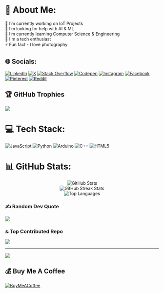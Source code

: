 # 💫 About Me:
🔭 I’m currently working on IoT Projects<br>🤝 I’m looking for help with AI & ML<br>🌱 I’m currently learning Computer Science & Engineering<br>💬 I'm a tech enthusiast<br>⚡ Fun fact - I love photography


## 🌐 Socials:
[![LinkedIn](https://img.shields.io/badge/LinkedIn-%230077B5.svg?logo=linkedin&logoColor=white)](https://linkedin.com/in/krajtilak2020) [![X](https://img.shields.io/badge/X-black.svg?logo=X&logoColor=white)](https://x.com/2020rajtilak) [![Stack Overflow](https://img.shields.io/badge/-Stackoverflow-FE7A16?logo=stack-overflow&logoColor=white)](https://stackoverflow.com/users/26817244) [![Codepen](https://img.shields.io/badge/Codepen-000000?style=for-the-badge&logo=codepen&logoColor=white)](https://codepen.io/K-Rajtilak) [![Instagram](https://img.shields.io/badge/Instagram-%23E4405F.svg?logo=Instagram&logoColor=white)](https://instagram.com/k.raj_tilak2020) [![Facebook](https://img.shields.io/badge/Facebook-%231877F2.svg?logo=Facebook&logoColor=white)](https://www.facebook.com/profile.php?id=100073801447447) [![Pinterest](https://img.shields.io/badge/Pinterest-%23E60023.svg?logo=Pinterest&logoColor=white)](https://pinterest.com/rajtilak1062020) [![Reddit](https://img.shields.io/badge/Reddit-%23FF4500.svg?logo=Reddit&logoColor=white)](https://reddit.com/user/rajtilak2020) 

## 🏆 GitHub Trophies
![](https://github-profile-trophy.vercel.app/?username=rajtilak-2020&theme=radical&no-frame=true&no-bg=false&margin-w=4)

# 💻 Tech Stack:
![JavaScript](https://img.shields.io/badge/javascript-%23323330.svg?style=for-the-badge&logo=javascript&logoColor=%23F7DF1E) ![Python](https://img.shields.io/badge/python-3670A0?style=for-the-badge&logo=python&logoColor=ffdd54) ![Arduino](https://img.shields.io/badge/-Arduino-00979D?style=for-the-badge&logo=Arduino&logoColor=white) ![C++](https://img.shields.io/badge/c++-%2300599C.svg?style=for-the-badge&logo=c%2B%2B&logoColor=white) ![HTML5](https://img.shields.io/badge/html5-%23E34F26.svg?style=for-the-badge&logo=html5&logoColor=white)
# 📊 GitHub Stats:
<div align="center">
  <img src="https://github-readme-stats.vercel.app/api?username=rajtilak-2020&theme=midnight-purple&hide_border=false&include_all_commits=false&count_private=false" alt="GitHub Stats" />
  <br/>
  <img src="https://github-readme-streak-stats.herokuapp.com/?user=rajtilak-2020&theme=midnight-purple&hide_border=false" alt="GitHub Streak Stats" />
  <br/>
  <img src="https://github-readme-stats.vercel.app/api/top-langs/?username=rajtilak-2020&theme=midnight-purple&hide_border=false&include_all_commits=false&count_private=false&layout=compact" alt="Top Languages" />
</div>


### ✍️ Random Dev Quote
![](https://quotes-github-readme.vercel.app/api?type=horizontal&theme=tokyonight)

### 🔝 Top Contributed Repo

![](https://github-contributor-stats.vercel.app/api?username=rajtilak-2020&limit=5&theme=midnight-purple&combine_all_yearly_contributions=true)

---
[![](https://visitcount.itsvg.in/api?id=rajtilak-2020&icon=5&color=6)](https://visitcount.itsvg.in)

  ## 💰 Buy Me A Coffee
  [![BuyMeACoffee](https://img.shields.io/badge/Buy%20Me%20a%20Coffee-ffdd00?style=for-the-badge&logo=buy-me-a-coffee&logoColor=black)](https://buymeacoffee.com/k.raj_tilak2020) 
